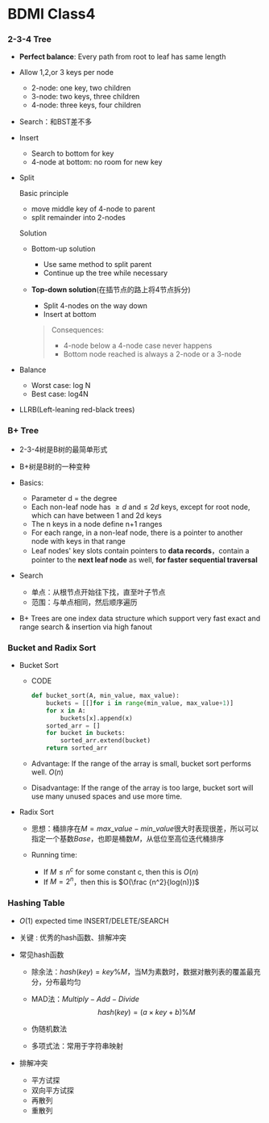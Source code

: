 # BDMI Class4



### 2-3-4 Tree

* **Perfect balance**: Every path from root to leaf has same length

* Allow 1,2,or 3 keys per node

  * 2-node: one key, two children
  * 3-node: two keys, three children
  * 4-node: three keys, four children

* Search：和BST差不多

* Insert

  * Search to bottom for key
  * 4-node at bottom: no room for new key

* Split

  Basic principle

  * move middle key of 4-node to parent
  * split remainder into 2-nodes

  Solution

  * Bottom-up solution

    * Use same method to split parent
    * Continue up the tree while necessary

  * **Top-down solution**(在插节点的路上将4节点拆分)

    * Split 4-nodes on the way down
    * Insert at bottom

    > Consequences:
    >
    > * 4-node below a 4-node case never happens
    > * Bottom node reached is always a 2-node or a 3-node

* Balance

  * Worst case:  log N
  * Best case:  log4N

* LLRB(Left-leaning red-black trees)



### B+ Tree

* 2-3-4树是B树的最简单形式

* B+树是B树的一种变种

* Basics:

  * Parameter d = the degree
  * Each non-leaf node has $\geq d$ and$\leq 2d$ keys, except for root node, which can have between 1 and 2d keys
  * The n keys in a node define n+1 ranges
  * For each range, in a non-leaf node, there is a pointer to another node with keys in that range
  * Leaf nodes' key slots contain pointers to **data records**，contain a pointer to the **next leaf node** as well, **for faster sequential traversal**

* Search

  * 单点：从根节点开始往下找，直至叶子节点
  * 范围：与单点相同，然后顺序遍历

* B+ Trees are one index data structure which support very fast exact and range search & insertion via high fanout

  

### Bucket and Radix Sort

* Bucket Sort

  * CODE

    ```python
    def bucket_sort(A, min_value, max_value):
        buckets = [[]for i in range(min_value, max_value+1)]
        for x in A:
            buckets[x].append(x)
        sorted_arr = []
        for bucket in buckets:
            sorted_arr.extend(bucket)
        return sorted_arr
    ```

  * Advantage: If the range of the array is small, bucket sort performs well. $O(n)$

  * Disadvantage: If the range of the array is too large, bucket sort will use many unused spaces and use more time.

  

* Radix Sort

  * 思想：桶排序在$M=max\_value -min\_value$很大时表现很差，所以可以指定一个基数$Base$，也即是桶数$M$，从低位至高位迭代桶排序

  * Running time:

    * If $M\leq n^c$ for some constant c, then this is $O(n)$
    * If $M=2^n$，then this is $O(\frac {n^2}{log(n)})$

    

### Hashing Table

* $O(1)$ expected time INSERT/DELETE/SEARCH

* 关键 :  优秀的hash函数、排解冲突

* 常见hash函数

  * 除余法：$hash(key)=key\%M$，当M为素数时，数据对散列表的覆盖最充分，分布最均匀

  * MAD法：$Multiply-Add-Divide$
    $$
    hash(key)=(a\times key+b)\%M
    $$

  * 伪随机数法

  * 多项式法：常用于字符串映射

* 排解冲突

  * 平方试探
  * 双向平方试探
  * 再散列
  * 重散列

